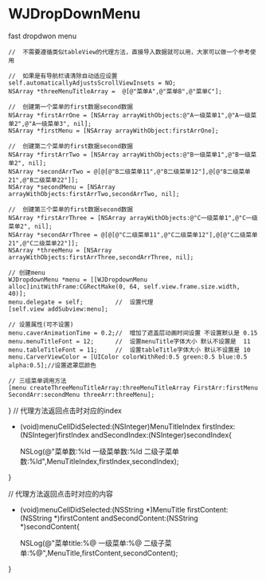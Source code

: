 # WJDropDownMenu
fast dropdwon menu

    //  不需要遵循类似tableView的代理方法，直接导入数据就可以用，大家可以做一个参考使用

    //  如果是有导航栏请清除自动适应设置
    self.automaticallyAdjustsScrollViewInsets = NO;
    NSArray *threeMenuTitleArray =  @[@"菜单A",@"菜单B",@"菜单C"];

    //  创建第一个菜单的first数据second数据
    NSArray *firstArrOne = [NSArray arrayWithObjects:@"A一级菜单1",@"A一级菜单2",@"A一级菜单3", nil];
    NSArray *firstMenu = [NSArray arrayWithObject:firstArrOne];
    
    //  创建第二个菜单的first数据second数据
    NSArray *firstArrTwo = [NSArray arrayWithObjects:@"B一级菜单1",@"B一级菜单2", nil];
    NSArray *secondArrTwo = @[@[@"B二级菜单11",@"B二级菜单12"],@[@"B二级菜单21",@"B二级菜单22"]];
    NSArray *secondMenu = [NSArray arrayWithObjects:firstArrTwo,secondArrTwo, nil];
    
    //  创建第三个菜单的first数据second数据
    NSArray *firstArrThree = [NSArray arrayWithObjects:@"C一级菜单1",@"C一级菜单2", nil];
    NSArray *secondArrThree = @[@[@"C二级菜单11",@"C二级菜单12"],@[@"C二级菜单21",@"C二级菜单22"]];
    NSArray *threeMenu = [NSArray arrayWithObjects:firstArrThree,secondArrThree, nil];
    
    // 创建menu
    WJDropdownMenu *menu = [[WJDropdownMenu alloc]initWithFrame:CGRectMake(0, 64, self.view.frame.size.width, 40)];
    menu.delegate = self;         //  设置代理
    [self.view addSubview:menu];
    
    // 设置属性(可不设置)
    menu.caverAnimationTime = 0.2;//  增加了遮盖层动画时间设置 不设置默认是 0.15
    menu.menuTitleFont = 12;      //  设置menuTitle字体大小 默认不设置是  11
    menu.tableTitleFont = 11;     //  设置tableTitle字体大小 默认不设置是 10
    menu.CarverViewColor = [UIColor colorWithRed:0.5 green:0.5 blue:0.5 alpha:0.5];//设置遮罩层颜色
    
    // 三组菜单调用方法
    [menu createThreeMenuTitleArray:threeMenuTitleArray FirstArr:firstMenu SecondArr:secondMenu threeArr:threeMenu];
    
    
}
    // 代理方法返回点击时对应的index
- (void)menuCellDidSelected:(NSInteger)MenuTitleIndex firstIndex:(NSInteger)firstIndex andSecondIndex:(NSInteger)secondIndex{

    NSLog(@"菜单数:%ld     一级菜单数:%ld      二级子菜单数:%ld",MenuTitleIndex,firstIndex,secondIndex);
    
}

   //  代理方法返回点击时对应的内容
- (void)menuCellDidSelected:(NSString *)MenuTitle firstContent:(NSString *)firstContent andSecondContent:(NSString *)secondContent{

    NSLog(@"菜单title:%@   一级菜单:%@         二级子菜单:%@",MenuTitle,firstContent,secondContent);
  
}


